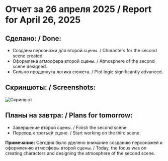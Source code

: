 # Отчет за 26 апреля 2025 / Report for April 26, 2025

## Сделано: / Done:
- Созданы персонажи для второй сцены. / Characters for the second scene created.
- Оформлена атмосфера второй сцены. / Atmosphere of the second scene designed.
- Сильно продвинута логика сюжета. / Plot logic significantly advanced.

## Скриншоты: / Screenshots:
![Скриншот]()

## Планы на завтра: / Plans for tomorrow:
- Завершение второй сцены. / Finish the second scene.
- Переход к третьей сцене. / Start working on the third scene.

**Примечание:** Сегодня было уделено внимание созданию персонажей и оформлению атмосферы второй сцены. / Today, the focus was on creating characters and designing the atmosphere of the second scene.

